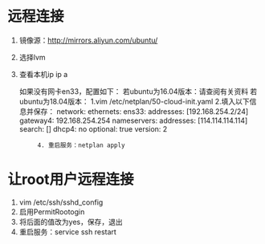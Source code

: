 # 远程连接

1. 镜像源：http://mirrors.aliyun.com/ubuntu/
2. 选择lvm

3. 查看本机ip   ip a

    如果没有网卡en33，配置如下：
    	若ubuntu为16.04版本：请查阅有关资料
    	若ubuntu为18.04版本：
    		1.vim /etc/netplan/50-cloud-init.yaml
    		2.填入以下信息并保存：
    			network:
    			    ethernets:
    			        ens33:
    			          	addresses: [192.168.254.2/24]
    			          	gateway4: 192.168.254.254
    			          	nameservers: 
    			            	addresses: [114.114.114.114]
    			            	search: []
    			          	dhcp4: no
    			          	optional: true
    			    version: 2

      		4. 重启服务：netplan apply

# 让root用户远程连接

1. vim /etc/ssh/sshd_config
2. 启用PermitRootogin
3. 将后面的值改为yes，保存，退出
4. 重启服务：service ssh restart



